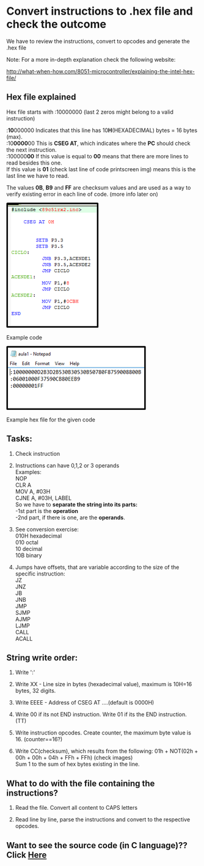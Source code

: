 # Convert instructions to .hex file and check the outcome

We have to review the instructions, convert to opcodes and generate the .hex file

Note: For a more in-depth explanation check the following website:

http://what-when-how.com/8051-microcontroller/explaining-the-intel-hex-file/

## Hex file explained

Hex file starts with :10000000 (last 2 zeros might belong to a valid instruction)

:**10**000000 Indicates that this line has 10**H**(HEXADECIMAL) bytes = 16 bytes (max).
<br/>
:10**0000**00 This is **CSEG AT**, which indicates where the **PC** should check the next instruction.
<br/>
:100000**00** If this value is equal to **00** means that there are more lines to read besides this one.
<br/> 
If this value is **01** (check last line of code printscreen img) means this is the last line we have to read.
<br/>

The values **0B**, **B9** and **FF** are checksum values and are used as a way to verify existing error in each line of code. (more info later on)

![hex example file](./code.png)
<p align=left> 
    Example code
</p>

![code example file](./opcodes.png)
<p align=left> 
    Example hex file for the given code
</p>

## Tasks:
1. Check instruction
2. Instructions can have 0,1,2 or 3 operands<br/>
Examples: <br/>
NOP<br/>
CLR A<br/>
MOV A, #03H<br/>
CJNE A, #03H, LABEL<br/>
So we have to **separate the string into its parts:**<br/>
-1st part is the **operation**<br/>
-2nd part, if there is one, are the **operands**.<br/>

3. See conversion exercise: <br/>
010H  hexadecimal<br/>
010   octal<br/>
10    decimal<br/>
10B   binary<br/>

4. Jumps have offsets, that are variable according to the size of the specific instruction:<br/>
JZ<br/>
JNZ<br/>
JB<br/>
JNB<br/>
JMP<br/>
SJMP<br/>
AJMP<br/>
LJMP<br/>
CALL<br/>
ACALL<br/>

## String write order:

1. Write ':'

2. Write XX - Line size in bytes (hexadecimal value), maximum is 10H=16 bytes, 32 digits.

3. Write EEEE - Address of CSEG AT ....(default is 0000H)

4. Write 00 if its not END instruction. Write 01 if its the END instruction. (TT)

5. Write instruction opcodes. Create counter, the maximum byte value is 16. (counter==16?)

6. Write CC(checksum), which results from the following: 01h + NOT(02h + 00h + 00h + 04h + FFh + FFh) (check images)
<br/> Sum 1 to the sum of hex bytes existing in the line.

## What to do with the file containing the instructions?

1. Read the file. Convert all content to CAPS letters

2. Read line by line, parse the instructions and convert to the respective opcodes.

## Want to see the source code (in C language)?? Click **[Here](./code.c)**